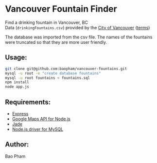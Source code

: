 Vancouver Fountain Finder
===================
Find a drinking fountain in Vancouver, BC  
Data (`drinkingFountains.csv`) provided by the [City of Vancouver](http://data.vancouver.ca/datacatalogue/drinkingFountains.htm) ([terms](http://vancouver.ca/your-government/terms-of-use.aspx))

The database was imported from the csv file. The names of the fountains were truncated so that they are more user friendly.  

Usage:
------
```bash
git clone git@github.com:baopham/vancouver-fountains.git  
mysql -u root -e "create database fountains"  
mysql -u root fountains < fountains.sql  
npm install  
node app.js  
```

Requirements:
-------------
* [Express](https://github.com/visionmedia/express)
* [Google Maps API for Node.js](https://github.com/moshen/node-googlemaps)
* [Jade](http://jade-lang.com/)
* [Node.js driver for MySQL](https://github.com/felixge/node-mysql)

Author:
-------
Bao Pham
